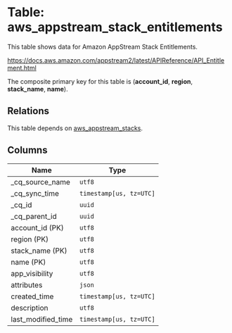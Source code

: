 # Table: aws_appstream_stack_entitlements

This table shows data for Amazon AppStream Stack Entitlements.

https://docs.aws.amazon.com/appstream2/latest/APIReference/API_Entitlement.html

The composite primary key for this table is (**account_id**, **region**, **stack_name**, **name**).

## Relations

This table depends on [aws_appstream_stacks](aws_appstream_stacks).

## Columns

| Name          | Type          |
| ------------- | ------------- |
|_cq_source_name|`utf8`|
|_cq_sync_time|`timestamp[us, tz=UTC]`|
|_cq_id|`uuid`|
|_cq_parent_id|`uuid`|
|account_id (PK)|`utf8`|
|region (PK)|`utf8`|
|stack_name (PK)|`utf8`|
|name (PK)|`utf8`|
|app_visibility|`utf8`|
|attributes|`json`|
|created_time|`timestamp[us, tz=UTC]`|
|description|`utf8`|
|last_modified_time|`timestamp[us, tz=UTC]`|